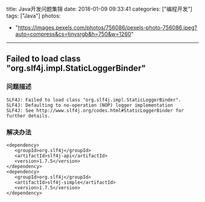 title: Java开发问题集锦
date: 2018-01-09 09:33:41
categories: ["编程开发"]
tags: ["Java"]
photos:
  - "https://images.pexels.com/photos/756086/pexels-photo-756086.jpeg?auto=compress&cs=tinysrgb&h=750&w=1260"
---

## Failed to load class "org.slf4j.impl.StaticLoggerBinder"

### 问题描述

```
SLF4J: Failed to load class "org.slf4j.impl.StaticLoggerBinder".
SLF4J: Defaulting to no-operation (NOP) logger implementation
SLF4J: See http://www.slf4j.org/codes.html#StaticLoggerBinder for further details.
```

### 解决办法

```
<dependency>
   <groupId>org.slf4j</groupId>
   <artifactId>slf4j-api</artifactId>
   <version>1.7.5</version>
</dependency>
<dependency>
   <groupId>org.slf4j</groupId>
   <artifactId>slf4j-simple</artifactId>
   <version>1.7.5</version>
</dependency>
```
